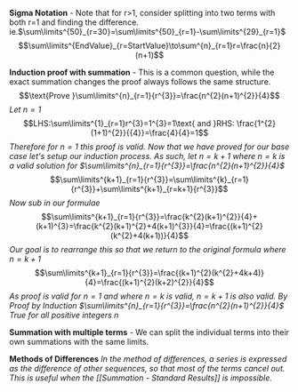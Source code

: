 **Sigma Notation** - Note that for r>1, consider splitting into two terms with both r=1 and finding the difference. ie.$\sum\limits^{50}_{r=30}=\sum\limits^{50}_{r=1}-\sum\limits^{29}_{r=1}$
$$\sum\limits^{EndValue}_{r=StartValue}\to\sum^{n}_{r=1}r=\frac{n}{2}(n+1)$$

**Induction proof with summation** - This is a common question, while the exact summation changes the proof always follows the same structure.
$$\text{Prove }\sum\limits^{n}_{r=1}{r^{3}}=\frac{n^{2}(n+1)^{2}}{4}$$
*Let $n=1$*
$$LHS:\sum\limits^{1}_{r=1}r^{3}=1^{3}=1\text{ and }RHS: \frac{1^{2}(1+1)^{2}}{{4}}=\frac{4}{4}=1$$
*Therefore for $n=1$ this proof is valid. Now that we have proved for our base case let's setup our induction process. As such, let $n=k+1$ where $n=k$ is a valid solution for $\sum\limits^{n}_{r=1}{r^{3}}=\frac{n^{2}(n+1)^{2}}{4}$*
$$\sum\limits^{k+1}_{r=1}{r^{3}}=\sum\limits^{k}_{r=1}{r^{3}}+\sum\limits^{k+1}_{r=k+1}{r^{3}}$$
*Now sub in our formulae*
$$\sum\limits^{k+1}_{r=1}{r^{3}}=\frac{k^{2}(k+1)^{2}}{4}+(k+1)^{3}=\frac{k^{2}(k+1)^{2}+4(k+1)^{3}}{4}=\frac{(k+1)^{2}(k^{2}+4(k+1))}{4}$$
*Our goal is to rearrange this so that we return to the original formula where $n= k+1$*
$$\sum\limits^{k+1}_{r=1}{r^{3}}=\frac{(k+1)^{2}(k^{2}+4k+4)}{4}=\frac{(k+1)^{2}(k+2)^{2}}{4}$$
*As proof is valid for $n=1$ and where $n=k$ is valid, $n=k+1$ is also valid. By Proof by Induction $\sum\limits^{n}_{r=1}{r^{3}}=\frac{n^{2}(n+1)^{2}}{4}$ True for all positive integers $n$*


**Summation with multiple terms** - We can split the individual terms into their own summations with the same limits.

**Methods of Differences**
*In the method of differences, a series is expressed as the difference of other sequences, so that most of the terms cancel out. This is useful when the [[Summation - Standard Results]] is impossible.*
